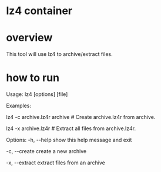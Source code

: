 lz4 container
===============

overview
========
This tool will use lz4 to archive/extract files.


how to run
==========
Usage: lz4 [options] [file]

Examples:

  lz4 -c archive.lz4r archive  # Create archive.lz4r from archive.
  
  lz4 -x archive.lz4r          # Extract all files from archive.lz4r.

Options:
  -h, --help       show this help message and exit
  
  -c, --create     create a new archive
  
  -x, --extract    extract files from an archive
